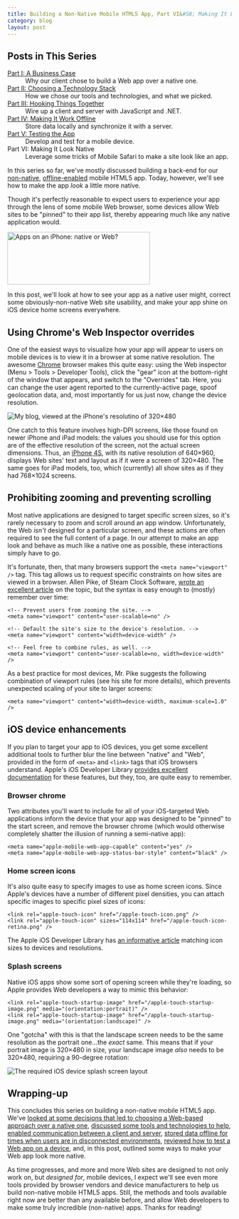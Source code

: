 ```yaml
---
title: Building a Non-Native Mobile HTML5 App, Part VI&#58; Making It Look Native
category: blog
layout: post
---
```


## Posts in This Series

<dl>

   <dt><a href="/2012/09/building-a-mobile-html5-app-going-non-native/">Part I: A Business Case</a></dt>
   <dd>Why our client chose to build a Web app over a native one.</dd>

   <dt><a href="/2012/10/building-a-mobile-html5-app-choosing-a-technology-stack/">Part II: Choosing a Technology Stack</a></dt>
   <dd>How we chose our tools and technologies, and what we picked.</dd>

   <dt><a href="/2012/10/building-a-mobile-html5-app-hooking-things-together/">Part III: Hooking Things Together</a></dt>
   <dd>Wire up a client and server with JavaScript and .NET.</dd>

   <dt><a href="/2012/10/building-a-mobile-html5-app-making-it-work-offline/">Part IV: Making It Work Offline</a></dt>
   <dd>Store data locally and synchronize it with a server.</dd>

   <dt><a href="/2012/10/building-a-mobile-html5-app-testing-the-app/">Part V: Testing the App</a></dt>
   <dd>Develop and test for a mobile device.</dd>

   <dt>Part VI: Making It Look Native</dt>
   <dd>Leverage some tricks of Mobile Safari to make a site look like an app.</dd>

</dl>

In this series so far, we've mostly discussed building a back-end for our [non-native][0], [offline-enabled][1] mobile HTML5 app. Today, however, we'll see how to make the app *look* a little more native.

Though it's perfectly reasonable to expect users to experience your app through the lens of some mobile Web browser, some devices allow Web sites to be "pinned" to their app list, thereby appearing much like any native application would.

<p><img alt="Apps on an iPhone: native or Web?" src="/public/images/blog/2012-11-01-01.png" style="height:118px;width:320px"></p>

In this post, we'll look at how to see your app as a native user might, correct some obviously-non-native Web site usability, and make your app shine on iOS device home screens everywhere.

## Using Chrome's Web Inspector overrides

One of the easiest ways to visualize how your app will appear to users on mobile devices is to view it in a browser at some native resolution. The awesome [Chrome][2] browser makes this quite easy: using the Web inspector (Menu > Tools > Developer Tools), click the "gear" icon at the bottom-right of the window that appears, and switch to the "Overrides" tab. Here, you can change the user agent reported to the currently-active page, spoof geolocation data, and, most importantly for us just now, change the device resolution.

![My blog, viewed at the iPhone's resolutino of 320×480][b]

One catch to this feature involves high-DPI screens, like those found on newer iPhone and iPad models: the values you should use for this option are of the effective resolution of the screen, not the actual screen dimensions. Thus, an [iPhone 4S][3], with its native resolution of 640×960, displays Web sites' text and layout as if it were a screen of 320×480. The same goes for iPad models, too, which (currently) all show sites as if they had 768×1024 screens.

## Prohibiting zooming and preventing scrolling

Most native applications are designed to target specific screen sizes, so it's rarely necessary to zoom and scroll around an app window. Unfortunately, the Web *isn't* designed for a particular screen, and these actions are often required to see the full content of a page. In our attempt to make an app look and behave as much like a native one as possible, these interactions simply have to go.

It's fortunate, then, that many browsers support the `<meta name="viewport" />` tag. This tag allows us to request specific constraints on how sites are viewed in a browser. Allen Pike, of Steam Clock Software, [wrote an excellent article][4] on the topic, but the syntax is easy enough to (mostly) remember over time:

    <!-- Prevent users from zooming the site. -->
    <meta name="viewport" content="user-scalable=no" />

    <!-- Default the site's size to the device's resolution. -->
    <meta name="viewport" content="width=device-width" />

    <!-- Feel free to combine rules, as well. -->
    <meta name="viewport" content="user-scalable=no, width=device-width" />

As a best practice for most devices, Mr. Pike suggests the following combination of viewport rules (see his site for more details), which prevents unexpected scaling of your site to larger screens:

    <meta name="viewport" content="width=device-width, maximum-scale=1.0" />

## iOS device enhancements

If you plan to target your app to iOS devices, you get some excellent additional tools to further blur the line between "native" and "Web", provided in the form of `<meta>` and `<link>` tags that iOS browsers understand. Apple's iOS Developer Library [provides excellent documentation][5] for these features, but they, too, are quite easy to remember.

### Browser chrome

Two attributes you'll want to include for all of your iOS-targeted Web applications inform the device that your app was designed to be "pinned" to the start screen, and remove the browser chrome (which would otherwise completely shatter the illusion of running a semi-native app):

    <meta name="apple-mobile-web-app-capable" content="yes" />
    <meta name="apple-mobile-web-app-status-bar-style" content="black" />

### Home screen icons

It's also quite easy to specify images to use as home screen icons. Since Apple's devices have a number of different pixel densities, you can attach specific images to specific pixel sizes of icons:

    <link rel="apple-touch-icon" href="/apple-touch-icon.png" />
    <link rel="apple-touch-icon" sizes="114x114" href="/apple-touch-icon-retina.png" />

The Apple iOS Developer Library has [an informative article][6] matching icon sizes to devices and resolutions.

### Splash screens

Native iOS apps show some sort of opening screen while they're loading, so Apple provides Web developers a way to mimic this behavior:

    <link rel="apple-touch-startup-image" href="/apple-touch-startup-image.png" media="(orientation:portrait)" />
    <link rel="apple-touch-startup-image" href="/apple-touch-startup-image.png" media="(orientation:landscape)" />

One "gotcha" with this is that the landscape screen needs to be the same resolution as the portrait one...the *exact* same. This means that if your portrait image is 320×480 in size, your landscape image *also* needs to be 320×480, requiring a 90-degree rotation:

![The required iOS device splash screen layout][c]

## Wrapping-up

This concludes this series on building a non-native mobile HTML5 app. We've [looked at some decisions that led to choosing a Web-based approach over a native one][7], [discussed some tools and technologies to help][0], [enabled communication between a client and server][8], [stored data offline for times when users are in disconnected environments][1], [reviewed how to test a Web app on a device][9], and, in this post, outlined some ways to make your Web app look more native.

As time progresses, and more and more Web sites are designed to not only work on, but *designed for*, mobile devices, I expect we'll see even more tools provided by browser vendors and device manufacturers to help us build non-native mobile HTML5 apps. Still, the methods and tools available right now are better than any available before, and allow Web developers to make some truly incredible (non-native) apps. Thanks for reading!

[0]: /2012/10/building-a-mobile-html5-app-choosing-a-technology-stack/
[1]: /2012/10/building-a-mobile-html5-app-making-it-work-offline/
[2]: https://www.google.com/intl/en/chrome/browser/
[3]: http://www.apple.com/iphone/iphone-4s/specs.html
[4]: http://www.allenpike.com/2010/choosing-a-viewport-for-ipad-sites/
[5]: http://developer.apple.com/library/ios/#DOCUMENTATION/AppleApplications/Reference/SafariWebContent/ConfiguringWebApplications/ConfiguringWebApplications.html
[6]: http://developer.apple.com/library/ios/#DOCUMENTATION/UserExperience/Conceptual/MobileHIG/IconsImages/IconsImages.html#//apple_ref/doc/uid/TP40006556-CH14
[7]: /2012/09/building-a-mobile-html5-app-going-non-native/
[8]: /2012/10/building-a-mobile-html5-app-hooking-things-together/
[9]: /2012/10/building-a-mobile-html5-app-testing-the-app/

[a]: /public/images/blog/2012-11-01-01.png
[b]: /public/images/blog/2012-11-01-02.png
[c]: /public/images/blog/2012-11-01-03.png